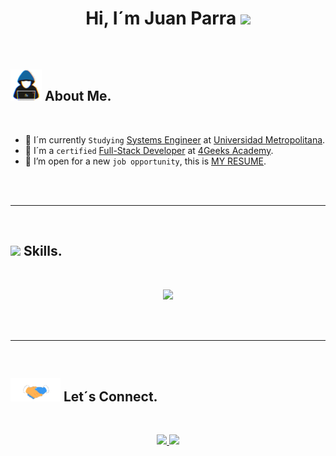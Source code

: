 <h1 align="center"><b>Hi, I´m Juan Parra </b><img src="https://media.giphy.com/media/hvRJCLFzcasrR4ia7z/giphy.gif" width="35"></h1>
<br>
<h2><picture><img src = "https://github.com/0xAbdulKhalid/0xAbdulKhalid/raw/main/assets/mdImages/about_me.gif" width = 50px></picture> About Me.</h2>
<br>

- 🎒  I´m currently `Studying` [Systems Engineer](https://www.unimet.edu.ve/facultad_ingenieria/ingenieria-de-sistemas/) at [Universidad Metropolitana](https://www.unimet.edu.ve).
- 🏫 I´m a `certified` [Full-Stack Developer](https://4geeksacademy.com/es/coding-bootcamps/desarrollador-full-stack) at [4Geeks Academy](https://4geeks.com/es).
- :thinking: I’m open for a new `job opportunity`, this is [MY RESUME](https://flowcv.com/resume/1vdhjko9ws).
  
<br>
<br>

-----

<br>

<h2><img src="https://media2.giphy.com/media/QssGEmpkyEOhBCb7e1/giphy.gif?cid=ecf05e47a0n3gi1bfqntqmob8g9aid1oyj2wr3ds3mg700bl&rid=giphy.gif" width ="25"> Skills.</h2>
<br>
<p align="center">
  <a href="https://skillicons.dev">
    <img src="https://skillicons.dev/icons?i=laravel,flask,git,github,java,js,nodejs,py,react,vscode&perline=8" />
  </a>
</p>

<br>
<br>

-----

<br>


<h2><img src="https://github.com/0xAbdulKhalid/0xAbdulKhalid/raw/main/assets/mdImages/handshake.gif" width ="80"> Let´s Connect.</h2>
<br>
<p align="center">
<a href="mailto:parrfjp@gmail.com" target="blank">
<img src="https://img.shields.io/badge/Click%20to%20Action-Mail-red" />
</a>
<a href="https://www.linkedin.com/in/juan-pablo-parra-freitas-7285b7256/" target="blank">
<img src="https://img.shields.io/badge/Click%20to%20Action-Linkedin-blue" />
</a>
</p>



<!--
**ParraJuanPablo/ParraJuanPablo** is a ✨ _special_ ✨ repository because its `README.md` (this file) appears on your GitHub profile.

Here are some ideas to get you started:

- 🔭 I’m currently working on ...
- 🌱 I’m currently learning ...
- 👯 I’m looking to collaborate on ...
- 🤔 I’m looking for help with ...
- 💬 Ask me about ...
- 📫 How to reach me: ...
- 😄 Pronouns: ...
- ⚡ Fun fact: ...
-->

